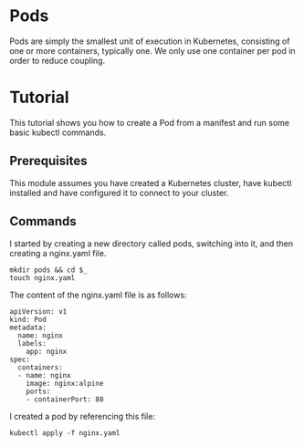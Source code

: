 # Pods 
Pods are simply the smallest unit of execution in Kubernetes, consisting of one or more containers, typically one. We only use one container per pod in order to reduce coupling.

# Tutorial 
This tutorial shows you how to create a Pod from a manifest and run some basic kubectl commands.

## Prerequisites 
This module assumes you have created a Kubernetes cluster, have kubectl installed and have configured it to connect to your cluster.

## Commands 
I started by creating a new directory called pods, switching into it, and then creating a nginx.yaml file.
```
mkdir pods && cd $_
touch nginx.yaml
```

The content of the nginx.yaml file is as follows:
```
apiVersion: v1
kind: Pod
metadata:
  name: nginx
  labels:
    app: nginx
spec:
  containers:
  - name: nginx
    image: nginx:alpine
    ports:
    - containerPort: 80
```

I created a pod by referencing this file: 
```
kubectl apply -f nginx.yaml
```